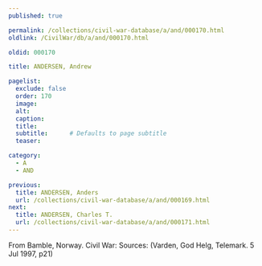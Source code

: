 ```yaml
---
published: true

permalink: /collections/civil-war-database/a/and/000170.html
oldlink: /CivilWar/db/a/and/000170.html

oldid: 000170

title: ANDERSEN, Andrew

pagelist:
  exclude: false
  order: 170
  image: 
  alt:
  caption:
  title:
  subtitle:      # Defaults to page subtitle
  teaser:

category: 
  - A 
  - AND

previous:
  title: ANDERSEN, Anders
  url: /collections/civil-war-database/a/and/000169.html  
next:
  title: ANDERSEN, Charles T.
  url: /collections/civil-war-database/a/and/000171.html   
---
```

From Bamble, Norway. Civil War: Sources: (Varden, God Helg, Telemark. 5 Jul 1997, p21)